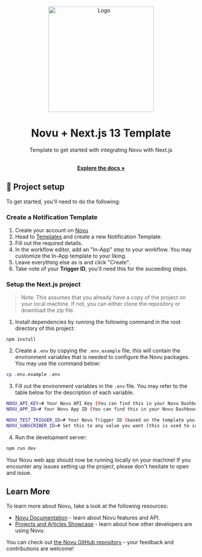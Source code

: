 <br/>
<br/>

<div align="center">
  <a href="https://novu.co" target="_blank">
  <picture>
    <source media="(prefers-color-scheme: dark)" srcset="https://user-images.githubusercontent.com/8872447/165779319-34962ccc-3149-466c-b1da-97fd93254520.png">
    <img src="https://user-images.githubusercontent.com/8872447/165779274-22a190da-3284-487e-bd1e-14983df12cbb.png" width="280" alt="Logo"/>
  </picture>
  </a>
</div>

<h1 align="center">Novu + Next.js 13 Template</h1>

<div align="center">
Template to get started with integrating Novu with Next.js
</div>

  <p align="center">
    <br />
    <a href="https://docs.novu.co" rel="dofollow"><strong>Explore the docs »</strong></a>
    <br />
  </p>

## 🚀 Project setup

To get started, you'll need to do the following:

### Create a Notification Template

1. Create your account on [Novu](https://novu.co)
2. Head to [Templates](https://web.novu.co/templates) and create a new Notification Template.
3. Fill out the required details.
4. In the workflow editor, add an "In-App" step to your workflow. You may customize the In-App template to your liking.
5. Leave everything else as is and click "Create".
6. Take note of your **Trigger ID**, you'll need this for the suceeding steps.

### Setup the Next.js project

> Note: This assumes that you already have a copy of the project on your local machine. If not, you can either clone the
> repository or download the zip file.

1. Install dependencies by running the following command in the root directory of this project:

```base
npm install
```

2. Create a `.env` by copying the `.env.example` file, this will contain the environment variables that is needed to
   configure the Novu packages. You may use the command below:

```bash
cp .env.example .env
```

3. Fill out the environment variables in the `.env` file. You may refer to the table below for the description of each
   variable.

```bash
NOVU_API_KEY=# Your Novu API Key (You can find this in your Novu Dashboard > Settings > API Keys)
NOVU_APP_ID=# Your Novu App ID (You can find this in your Novu Dashboard > Settings > API Keys)

NOVU_TEST_TRIGGER_ID=# Your Novu Trigger ID (based on the template you created)
NOVU_SUBSCRIBER_ID=# Set this to any value you want (this is used to identify the subscriber)
```

4. Run the development server:

```bash
npm run dev
```

Your Novu web app should now be running locally on your machine! If you encounter any issues setting up the project,
please don't hesitate to open and issue.

## Learn More

To learn more about Novu, take a look at the following resources:

- [Novu Documentation](https://docs.novu.co/) - learn about Novu features and API.
- [Projects and Articles Showcase](https://docs.novu.co/community/projects-and-articles) - learn about how other
  developers are using Novu.

You can check out [the Novu GitHub repository](https://github.com/novuhq/novu) - your feedback and contributions are
welcome!

